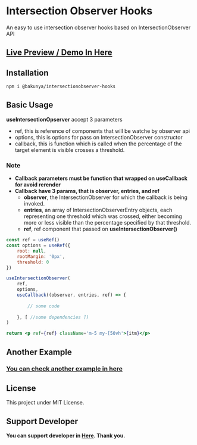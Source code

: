 # Intersection Observer Hooks
An easy to use intersection observer hooks based on IntersectionObserver API

## [Live Preview / Demo In Here](https://bakunya-intersectionobserver-hooks.netlify.app)


## Installation
```bash
npm i @bakunya/intersectionobserver-hooks
```


## Basic Usage

**useIntersectionOpserver** accept 3 parameters
- ref, this is reference of components that will be watche by observer api
- options, this is options for pass on IntersectionObserver constructor
- callback, this is function which is called when the percentage of the target element is visible crosses a threshold.

### Note
- **Callback parameters must be function that wrapped on useCallback for avoid rerender**
- **Callback have 3 params, that is observer, entries, and ref**
    - **observer**, the IntersectionObserver for which the callback is being invoked.
    - **entries**, an array of IntersectionObserverEntry objects, each representing one threshold which was crossed, either becoming more or less visible than the percentage specified by that threshold.
    - **ref**, ref component that passed on **useIntersectionObserver()**


```jsx
const ref = useRef()
const options = useRef({
    root: null,
    rootMargin: '0px',
    threshold: 0
})

useIntersectionObserver(
    ref,
    options, 
    useCallback((observer, entries, ref) => {
    
        // some code
        
    }, [ //some dependencies ])
)

return <p ref={ref} className='m-5 my-[50vh'>{itm}</p>
```

## Another Example
### [You can check another example in here](https://github.com/bakunya/intersectionobserver-hooks)

## License
This project under MIT License.

## Support Developer
**You can support developer in [Here](https://trakteer.id/bakunya/tip). Thank you.**